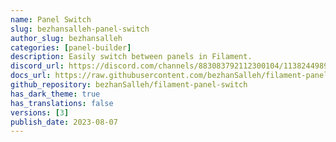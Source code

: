 ```yaml
---
name: Panel Switch
slug: bezhansalleh-panel-switch
author_slug: bezhansalleh
categories: [panel-builder]
description: Easily switch between panels in Filament.
discord_url: https://discord.com/channels/883083792112300104/1138244989495824495
docs_url: https://raw.githubusercontent.com/bezhanSalleh/filament-panel-switch/3.x/README.md
github_repository: bezhanSalleh/filament-panel-switch
has_dark_theme: true
has_translations: false
versions: [3]
publish_date: 2023-08-07
---
```

